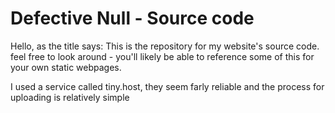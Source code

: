 # Defective Null - Source code

Hello, as the title says: This is the repository for my website's source code. feel free to look around - you'll likely be able to reference some of this for your own static webpages.

I used a service called tiny.host, they seem farly reliable and the process for uploading is relatively simple
